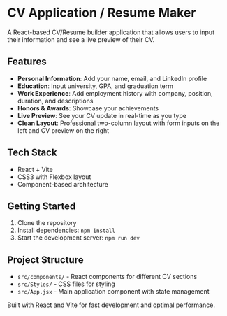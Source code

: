 # CV Application / Resume Maker

A React-based CV/Resume builder application that allows users to input their information and see a live preview of their CV.

## Features

- **Personal Information**: Add your name, email, and LinkedIn profile
- **Education**: Input university, GPA, and graduation term
- **Work Experience**: Add employment history with company, position, duration, and descriptions
- **Honors & Awards**: Showcase your achievements
- **Live Preview**: See your CV update in real-time as you type
- **Clean Layout**: Professional two-column layout with form inputs on the left and CV preview on the right

## Tech Stack

- React + Vite
- CSS3 with Flexbox layout
- Component-based architecture

## Getting Started

1. Clone the repository
2. Install dependencies: `npm install`
3. Start the development server: `npm run dev`


## Project Structure

- `src/components/` - React components for different CV sections
- `src/Styles/` - CSS files for styling
- `src/App.jsx` - Main application component with state management

Built with React and Vite for fast development and optimal performance.
